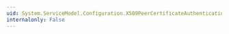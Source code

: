 ```yaml
---
uid: System.ServiceModel.Configuration.X509PeerCertificateAuthenticationElement.Copy(System.ServiceModel.Configuration.X509PeerCertificateAuthenticationElement)
internalonly: False
---
```

